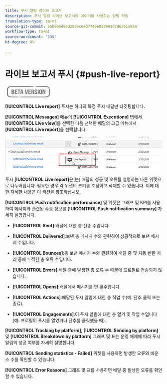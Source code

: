 ```yaml
---
title: 푸시 알림 라이브 보고서
description: 푸시 알림 라이브 보고서의 데이터를 사용하는 방법 학습
translation-type: tm+mt
source-git-commit: 55b9e5d8ed259ec6ed7746e835691d7d6261a8a4
workflow-type: tm+mt
source-wordcount: '235'
ht-degree: 0%

---
```


# 라이브 보고서 푸시 {#push-live-report}

![](../assets/do-not-localize/badge.png)

**[!UICONTROL Live report]** 푸시는 하나의 특정 푸시 배달만 타깃팅합니다.

**[!UICONTROL Messages]** 메뉴의 **[!UICONTROL Executions]** 탭에서 **[!UICONTROL Live view]**&#x200B;를 선택한 다음 선택한 배달의 고급 메뉴에서 **[!UICONTROL Live report]**&#x200B;을 선택합니다.

![](../assets/live_report_2.png)

푸시 **[!UICONTROL Live report]**&#x200B;은(는) 배달의 성공 및 오류를 설명하는 다른 위젯으로 나누어집니다. 필요한 경우 각 위젯의 크기를 조정하고 삭제할 수 있습니다. 이에 대한 자세한 내용은 이 [섹션](live-report.md#modify-dashboard)을 참조하십시오.

**[!UICONTROL Push notification performance]** 및 위젯은 그래프 및 KPI를 사용하여 메시지와 관련된 주요 정보를  **[!UICONTROL Push notification summary]** 자세히 설명합니다.

* **[!UICONTROL Sent]**:배달에 대한 총 전송 수입니다.

* **[!UICONTROL Delivered]**:보낸 총 메시지 수와 관련하여 성공적으로 보낸 메시지 수입니다.

* **[!UICONTROL Bounces]**:총 보낸 메시지 수와 관련하여 배달 중 및 자동 반환 처리 중에 누적된 총 오류 수입니다.

* **[!UICONTROL Errors]**:배달 중에 발생한 총 오류 수 때문에 프로필로 전송되지 않습니다.

* **[!UICONTROL Opens]**:배달에서 메시지를 연 횟수입니다.

* **[!UICONTROL Actions]**:배달된 푸시 알림에 대한 총 작업 수(예: 단추 클릭 또는 종료).

* **[!UICONTROL Engagements]**:이 푸시 알림에 대한 총 열기 및 작업 수입니다(예: 프로필이 푸시를 열었거나 단추를 클릭했을 때).

**[!UICONTROL Tracking by platform]**, **[!UICONTROL Sending by platform]** 및 **[!UICONTROL Breakdown by platform]** 그래프 및 표는 운영 체제에 따라 푸시 알림의 성공 여부를 자세히 설명합니다.

**[!UICONTROL Sending statistics - Failed]** 위젯을 사용하면 발생한 오류와 바운스 수를 확인할 수 있습니다.

**[!UICONTROL Error Reasons]** 그래프 및 표를 사용하면 배달 중 발생한 오류를 확인할 수 있습니다.
